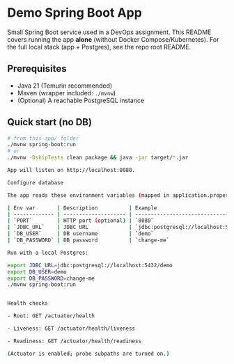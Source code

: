 # Demo Spring Boot App

Small Spring Boot service used in a DevOps assignment. This README covers running the app **alone** (without Docker Compose/Kubernetes). For the full local stack (app + Postgres), see the repo root README.

## Prerequisites
- Java 21 (Temurin recommended)
- Maven (wrapper included: `./mvnw`)
- (Optional) A reachable PostgreSQL instance

## Quick start (no DB)
```bash
# from this app/ folder
./mvnw spring-boot:run
# or
./mvnw -DskipTests clean package && java -jar target/*.jar

App will listen on http://localhost:8080.

Configure database

The app reads these environment variables (mapped in application.properties):

| Env var       | Description          | Example                                 |
| ------------- | -------------------- | --------------------------------------- |
| `PORT`        | HTTP port (optional) | `8080`                                  |
| `JDBC_URL`    | JDBC URL             | `jdbc:postgresql://localhost:5432/demo` |
| `DB_USER`     | DB username          | `demo`                                  |
| `DB_PASSWORD` | DB password          | `change-me`                             |

Run with a local Postgres:

export JDBC_URL=jdbc:postgresql://localhost:5432/demo
export DB_USER=demo
export DB_PASSWORD=change-me
./mvnw spring-boot:run


Health checks

- Root: GET /actuator/health

- Liveness: GET /actuator/health/liveness

- Readiness: GET /actuator/health/readiness

(Actuator is enabled; probe subpaths are turned on.)
